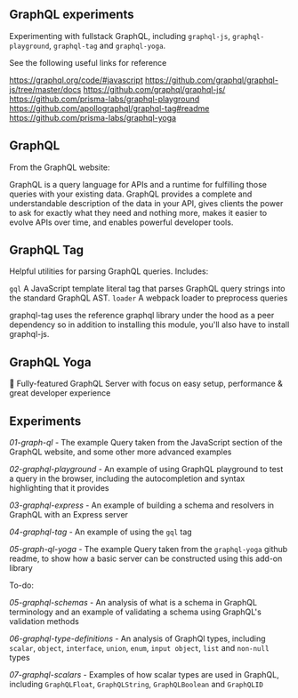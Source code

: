 GraphQL experiments
-------------------

Experimenting with fullstack GraphQL, including `graphql-js`, `graphql-playground`, `graphql-tag` and `graphql-yoga`.

See the following useful links for reference

https://graphql.org/code/#javascript
https://github.com/graphql/graphql-js/tree/master/docs
https://github.com/graphql/graphql-js/
https://github.com/prisma-labs/graphql-playground
https://github.com/apollographql/graphql-tag#readme
https://github.com/prisma-labs/graphql-yoga

GraphQL
-------

From the GraphQL website:

GraphQL is a query language for APIs and a runtime for fulfilling those queries with your existing data. GraphQL provides a complete and understandable description of the data in your API, gives clients the power to ask for exactly what they need and nothing more, makes it easier to evolve APIs over time, and enables powerful developer tools.

GraphQL Tag
-----------

Helpful utilities for parsing GraphQL queries. Includes:

`gql` A JavaScript template literal tag that parses GraphQL query strings into the standard GraphQL AST.
`loader` A webpack loader to preprocess queries

graphql-tag uses the reference graphql library under the hood as a peer dependency so in addition to installing this module, you'll also have to install graphql-js.

GraphQL Yoga
------------

🧘 Fully-featured GraphQL Server with focus on easy setup, performance & great developer experience

Experiments
-----------

*01-graph-ql* - The example Query taken from the JavaScript section of the GraphQL website, and some other more advanced examples

*02-graphql-playground* - An example of using GraphQL playground to test a query in the browser, including the autocompletion and syntax highlighting that it provides

*03-graphql-express* - An example of building a schema and resolvers in GraphQL with an Express server

*04-graphql-tag* - An example of using the `gql` tag

*05-graph-ql-yoga* - The example Query taken from the `graphql-yoga` github readme, to show how a basic server can be constructed using this add-on library

To-do:

*05-graphql-schemas* - An analysis of what is a schema in GraphQL terminology and an example of validating a schema using GraphQL's validation methods

*06-graphql-type-definitions* - An analysis of GraphQl types, including `scalar`, `object`, `interface`, `union`, `enum`, `input object`, `list` and `non-null` types 

*07-graphql-scalars* - Examples of how scalar types are used in GraphQL, including 
`GraphQLFloat`, `GraphQLString`, `GraphQLBoolean` and `GraphQLID`
